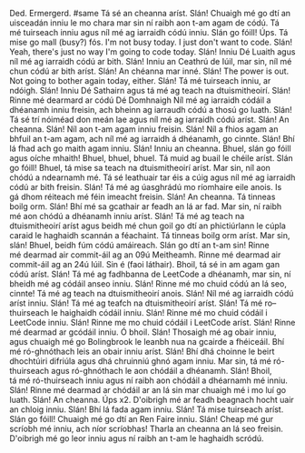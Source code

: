 Ded.
Ermergerd.
#same
Tá sé an cheanna aríst. Slán!
Chuaigh mé go dtí an uisceadán inniu le mo chara mar sin ní raibh aon t-am agam de códú.
Tá mé tuirseach inniu agus níl mé ag iarraidh códú inniu. Slán go fóill!
Úps. Tá mise go mall (busy?) fós.
I'm not busy today. I just don't want to code. Slán!
Yeah, there's just no way I'm going to code today. Slán!
Inniu Dé Luaith agus níl mé ag iarraidh códú ar bith. Slán!
Inniu an Ceathrú de Iúil, mar sin, níl mé chun códú ar bith aríst. Slán!
An chéanna mar inné. Slán!
The power is out. Not going to bother again today, either. Slán!
Tá mé tuirseach inniu, ar ndóigh. Slán!
Inniu Dé Sathairn agus tá mé ag teach na dtuismitheoirí. Slán!
Rinne mé dearmard ar códú Dé Domhnaigh 
Níl mé ag iarraidh códáil a dhéanamh inniu freisin, ach bheinn ag iarraudh códú a thosú go luath. Slán!
Tá sé trí nóiméad don meán lae agus níl mé ag iarraidh códú aríst. Slán!
An cheanna. Slán!
Níl aon t-am agam inniu freisin. Slán!
Níl a fhios agam an bhfuil an t-am agam, ach níl mé ag iarraidh á dhéanamh, go cinnte. Slán!
Bhí lá fhad ach go maith agam inniu. Slán!
Inniu an cheanna. Bhuel, slán go fóill agus oíche mhaith!
Bhuel, bhuel, bhuel. Tá muid ag buail le chéile aríst. Slán go fóill!
Bhuel, tá mise sa teach na dtuismitheoirí aríst. Mar sin, níl aon chódú a ndearnamh mé.
Tá sé leathuair tar éis a cúig agus níl mé ag iarraidh códú ar bith freisin. Slán!
Tá mé ag úasghrádú mo ríomhaire eile anois. Is gá dhom réiteach mé féin imeacht freisin. Slán!
An cheanna.
Tá tinneas boilg orm. Slán!
Bhí mé sa gcathair ar feadh an lá ar fad. Mar sin, ní raibh mé aon chódú a dhéanamh inniu aríst. Slán!
Tá mé ag teach na dtuismitheoirí aríst agus beidh mé chun goil go dtí an phictiúrlann le cúpla caraid le haghaidh scannán a féachaint.
Tá tinneas boilg orm aríst. Mar sin, slán!
Bhuel, beidh fúm códú amáireach. Slán go dtí an t-am sin!
Rinne mé dearmad air commit-áil ag an 09ú Meitheamh.
Rinne mé dearmad air commit-áil ag an 24ú Iúil.
Sin é (faoi láthair).
Bhoil, tá sé in am agam gan códú aríst. Slán!
Tá mé ag fadhbanna de LeetCode a dhéanamh, mar sin, ní bheidh mé ag códáil anseo inniu. Slán!
Rinne mé mo chuid códú an lá seo, cinnte!
Tá mé ag teach na dtuismitheoirí anois. Slán!
Níl mé ag iarraidh códú aríst inniu. Slán!
Tá mé ag teafch na dtuismitheoirí aríst. Slán!
Tá mé ro–thuirseach le haighaidh códáil inniu. Slán!
Rinne mé mo chuid códáil i LeetCode inniu. Slán!
Rinne me mo chuid códáil i LeetCode aríst. Slán!
Rinne mé dearmad ar gcódáil inniu. Ó bhoil. Slán!
Thosaigh mé ag obair inniu, agus chuaigh mé go Bolingbrook le leanbh nua na gcairde a fhéiceáil.
Bhí mé ró-ghnóthach leis an obair inniu aríst. Slán!
Bhí dhá choinne le beirt dhochtúiri difriúla agus dhá chruinniú ghnó agam inniu. Mar sin, tá mé ró-thuirseach agus ró-ghnóthach le aon chódáil a dhéanamh. Slán!
Bhoil, tá mé ró-thuirseach inniu agus ní raibh aon chódáil a dhéarnamh mé inniu. Slán!
Rinne mé dearmad ar chódáil ar an lá sin mar chuaigh mé i mo luí go luath. Slán!
An cheanna.
Úps x2.
D'oibrigh mé ar feadh beagnach hocht uair an chloig inniu. Slán!
Bhí lá fada agam inniu. Slán!
Tá mise tuirseach aríst. Slán go fóill!
Chuaigh mé go dtí an Ren Faire inniu. Slán!
Cheap mé gur scríobh mé inniu, ach níor scríobhas!
Tharla an cheanna an lá seo freisin.
D'oibrigh mé go leor inniu agus ní raibh an t-am le haghaidh scródú.